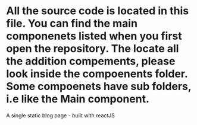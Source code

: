 # All the source code is located in this file. You can find the main componenets listed when you first open the repository. The locate all the addition compements, please look inside the compoenents folder. Some compoenets have sub folders, i.e like the Main component. 
A single static blog page - built with reactJS
